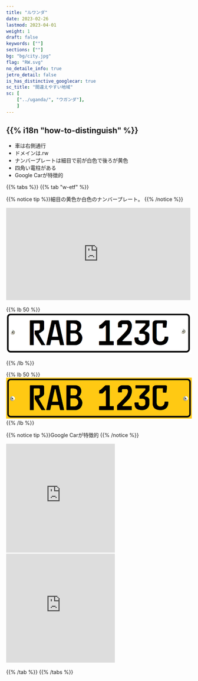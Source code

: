 ```yaml
---
title: "ルワンダ"
date: 2023-02-26
lastmod: 2023-04-01
weight: 1
draft: false
keywords: [""]
sections: [""]
bg: "bg/city.jpg"
flag: "RW.svg"
no_detaile_info: true
jetro_detail: false
is_has_distinctive_googlecar: true
sc_title: "間違えやすい地域"
sc: [
    ["../uganda/", "ウガンダ"],
    ]
---
```


<div class="main-desciption country-description">
    <h2 class="section-title">{{% i18n "how-to-distinguish" %}}</h2>
    <ul class="rule-list">
        <li>車は<span class="quiz">右側</span>通行</li>
        <li>ドメインは<span class="quiz">.rw</span></li>
        <li>ナンバープレートは細目で前が<span class="quiz">白</span>色で後ろが<span class="quiz">黄</span>色</span></li>
        <li>四角い電柱がある</li>
        <li>Google Carが特徴的</li>
    </ul>
</div>

{{% tabs  %}}
{{% tab "w-etf" %}}

{{% notice tip %}}細目の<span class="quiz">黄色か白色</span>のナンバープレート。
{{% /notice %}}
<div class="googlemap-if">
<iframe src="https://www.google.com/maps/embed?pb=!4v1684752498404!6m8!1m7!1sV_NSSEWJjAJiXn__JNaRVQ!2m2!1d-1.948831778553984!2d30.12605517742922!3f272.6872812823628!4f-7.009722400327078!5f2.7387193873021394" width="500" height="250" style="border:0;" allowfullscreen="" loading="lazy" referrerpolicy="no-referrer-when-downgrade"></iframe>
</div>


{{% lb 50 %}}
![](2023-05-22-19-50-24.png)

{{% /lb %}}

{{% lb 50 %}}
![](2023-05-22-19-49-47.png)
{{% /lb %}}

{{% notice tip %}}Google Carが特徴的
{{% /notice %}}
<div class="googlemap-if">
<iframe src="https://www.google.com/maps/embed?pb=!4v1683478674761!6m8!1m7!1sB8a53z_-9mYxUzV0Q52jcA!2m2!1d-1.941815097077175!2d30.13047435388365!3f323.03495285680117!4f-12.788419732450919!5f0.7820865974627469" width="295" height="295" style="border:0;" allowfullscreen="" loading="lazy" referrerpolicy="no-referrer-when-downgrade"></iframe>
<iframe src="https://www.google.com/maps/embed?pb=!4v1684752740599!6m8!1m7!1shXqjBO8ojlYIk5XgdrcGfQ!2m2!1d-1.919017735933887!2d30.07106514657551!3f247.17585476518613!4f-3.8526678898072504!5f0.49089870991952156" width="295" height="295" style="border:0;" allowfullscreen="" loading="lazy" referrerpolicy="no-referrer-when-downgrade"></iframe>
</div>

{{% /tab %}}
{{% /tabs  %}}